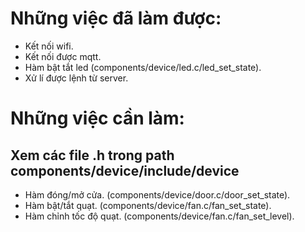 # Những việc đã làm được:
- Kết nối wifi.
- Kết nối được mqtt.
- Hàm bật tắt led (components/device/led.c/led_set_state).
- Xử lí được lệnh từ server.
# Những việc cần làm:
## Xem các file .h trong path components/device/include/device
- Hàm đóng/mở cửa. (components/device/door.c/door_set_state).
- Hàm bật/tắt quạt. (components/device/fan.c/fan_set_state).
- Hàm chỉnh tốc độ quạt. (components/device/fan.c/fan_set_level).